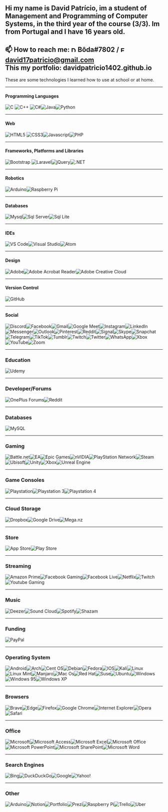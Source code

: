 Hi my name is David Patrício, im a student of Management and Programming of Computer Systems, in the third year of the course (3/3).
Im from Portugal and I have 16 years old.
---
📫 How to reach me: <img alt="Discord" width="16" height="16" src="https://logodownload.org/wp-content/uploads/2017/11/discord-logo-7-1.png"/> Bôda#7802 / <img alt="Email" width="16" height="16" src="https://cdn-icons-png.flaticon.com/512/281/281769.png"/> david17patricio@gmail.com
<br>
This my portfolio: davidpatricio1402.github.io
---
These are some technologies I learned how to use at school or at home.

---

#### Programming Languages
<img alt="C" src="https://img.shields.io/badge/C-00599C?style=for-the-badge&logo=c&logoColor=white"/> <img alt="C++" src="https://img.shields.io/badge/C%2B%2B-00599C?style=for-the-badge&logo=c%2B%2B&logoColor=white"/> <img alt="C#" src="https://img.shields.io/badge/C%23-239120?style=for-the-badge&logo=c-sharp&logoColor=white"/><img alt="Java" src="https://img.shields.io/badge/Java-ED8B00?style=for-the-badge&logo=java&logoColor=white"/><img alt="Python" src="https://img.shields.io/badge/Python-3776AB?style=for-the-badge&logo=python&logoColor=white"/>

---

#### Web
<img alt="HTML5" src="https://img.shields.io/badge/HTML5-E34F26?style=for-the-badge&logo=html5&logoColor=white"/> <img alt="CSS3" src="https://img.shields.io/badge/CSS3-1572B6?style=for-the-badge&logo=css3&logoColor=white"/><img alt="Javascript" src="https://img.shields.io/badge/JavaScript-F7DF1E?style=for-the-badge&logo=javascript&logoColor=black"/><img alt="PHP" src="https://img.shields.io/badge/PHP-777BB4?style=for-the-badge&logo=php&logoColor=white"/>        

---

#### Frameworks, Platforms and Libraries
<img alt="Bootstrap" src="https://img.shields.io/badge/Bootstrap-563D7C?style=for-the-badge&logo=bootstrap&logoColor=white"/> <img alt="Laravel" src="https://img.shields.io/badge/Laravel-FF2D20?style=for-the-badge&logo=laravel&logoColor=white"/><img alt="jQuery" src="https://img.shields.io/badge/jQuery-FAA523?style=for-the-badge&logo=jquery&logoColor=white"/><img alt=".NET" src="https://img.shields.io/badge/.NET-5C2D91?style=for-the-badge&logo=.net&logoColor=white"/>

---

#### Robotics
<img alt="Arduino" src="https://img.shields.io/badge/Arduino-00979C?style=for-the-badge&logo=arduino&logoColor=white"/><img alt="Raspberry Pi" src="https://img.shields.io/badge/-RaspberryPi-C51A4A?style=for-the-badge&logo=Raspberry-Pi"/>

---

#### Databases
<img alt="Mysql" src="https://img.shields.io/badge/MySQL-00758F?style=for-the-badge&logo=mysql&logoColor=white"/><img alt="Sql Server" src="https://img.shields.io/badge/Microsoft_SQL_Server-CC2927?style=for-the-badge&logo=microsoft-sql-server&logoColor=white"/><img alt="Sql Lite" src="https://img.shields.io/badge/SQLite-07405E?style=for-the-badge&logo=sqlite&logoColor=white"/>

---

#### IDEs
<img alt="VS Code" src="https://img.shields.io/badge/Visual%20Studio%20Code-0078d7.svg?style=for-the-badge&logo=visual-studio-code&logoColor=white"/><img alt="Visual Studio" src="https://img.shields.io/badge/Visual%20Studio-5C2D91.svg?style=for-the-badge&logo=visual-studio&logoColor=white"/><img alt="Atom" src="https://img.shields.io/badge/Atom-%2366595C.svg?style=for-the-badge&logo=atom&logoColor=white"/>

---

#### Design
<img alt="Adobe" src="https://img.shields.io/badge/adobe-%23FF0000.svg?style=for-the-badge&logo=adobe&logoColor=white"/><img alt="Adobe Acrobat Reader" src="https://img.shields.io/badge/Adobe%20Acrobat%20Reader-EC1C24.svg?style=for-the-badge&logo=Adobe%20Acrobat%20Reader&logoColor=white"/><img alt="Adobe Creative Cloud" src="https://img.shields.io/badge/Adobe%20Creative%20Cloud-DA1F26.svg?style=for-the-badge&logo=Adobe%20Creative%20Cloud&logoColor=white"/>

---

#### Version Control
<img alt="GitHub" src="https://img.shields.io/badge/github-%23121011.svg?style=for-the-badge&logo=github&logoColor=white"/>

---

#### Social
<img alt="Discord" src="https://img.shields.io/badge/%3CServer%3E-%237289DA.svg?style=for-the-badge&logo=discord&logoColor=white"/><img alt="Facebook" src="https://img.shields.io/badge/Facebook-%231877F2.svg?style=for-the-badge&logo=Facebook&logoColor=white"/><img alt="Gmail" src="https://img.shields.io/badge/Gmail-D14836?style=for-the-badge&logo=gmail&logoColor=white"/><img alt="Google Meet" src="https://img.shields.io/badge/Google%20Meet-00897B?style=for-the-badge&logo=google-meet&logoColor=white"/><img alt="Instagram" src="https://img.shields.io/badge/<handle>-%23E4405F.svg?style=for-the-badge&logo=Instagram&logoColor=white"/><img alt="LinkedIn" src="https://img.shields.io/badge/linkedin-%230077B5.svg?style=for-the-badge&logo=linkedin&logoColor=white"/><img alt="Messenger" src="https://img.shields.io/badge/Messenger-00B2FF?style=for-the-badge&logo=messenger&logoColor=white"/><img alt="Outlook" src="https://img.shields.io/badge/Microsoft_Outlook-0078D4?style=for-the-badge&logo=microsoft-outlook&logoColor=white"/><img alt="Pinterest" src="https://img.shields.io/badge/<handle>-%23E60023.svg?style=for-the-badge&logo=Pinterest&logoColor=white"/><img alt="Reddit" src="https://img.shields.io/badge/Reddit-FF4500?style=for-the-badge&logo=reddit&logoColor=white"/><img alt="Signal" src="https://img.shields.io/badge/Signal-%23039BE5.svg?style=for-the-badge&logo=Signal&logoColor=white"/><img alt="Skype" src="https://img.shields.io/badge/<handle>-%2300AFF0.svg?style=for-the-badge&logo=Skype&logoColor=white"/><img alt="Snapchat" src="https://img.shields.io/badge/<handle>-%23FFFC00.svg?style=for-the-badge&logo=Snapchat&logoColor=white"/><img alt="Telegram" src="https://img.shields.io/badge/Telegram-2CA5E0?style=for-the-badge&logo=telegram&logoColor=white"/><img alt="TikTok" src="https://img.shields.io/badge/<handle>-%23000000.svg?style=for-the-badge&logo=TikTok&logoColor=white"/><img alt="Tumblr" src="https://img.shields.io/badge/<handle>-%2336465D.svg?style=for-the-badge&logo=Tumblr&logoColor=white"/><img alt="Twitch" src="https://img.shields.io/badge/<handle>-%239146FF.svg?style=for-the-badge&logo=Twitch&logoColor=white"/><img alt="Twitter" src="https://img.shields.io/badge/<handle>-%231DA1F2.svg?style=for-the-badge&logo=Twitter&logoColor=white"/><img alt="WhatsApp" src="https://img.shields.io/badge/WhatsApp-25D366?style=for-the-badge&logo=whatsapp&logoColor=white"/><img alt="Xbox" src="https://img.shields.io/badge/<handle>-%23107C10.svg?style=for-the-badge&logo=Xbox&logoColor=white"/><img alt="YouTube" src="https://img.shields.io/badge/<handle>-%23FF0000.svg?style=for-the-badge&logo=YouTube&logoColor=white"/><img alt="Zoom" src="https://img.shields.io/badge/Zoom-2D8CFF?style=for-the-badge&logo=zoom&logoColor=white"/>

---

### Education
<img alt="Udemy" src="https://img.shields.io/badge/Udemy-A435F0?style=for-the-badge&logo=Udemy&logoColor=white"/>

---

### Developer/Forums
<img alt="OnePlus Forums" src="https://img.shields.io/badge/OnePlusForums-%23EB0028.svg?style=for-the-badge&logo=OnePlus&logoColor=white"/><img alt="Reddit" src="https://img.shields.io/badge/Reddit-%23FF4500.svg?style=for-the-badge&logo=Reddit&logoColor=white"/>

---

### Databases
<img alt="MySQL" src="https://img.shields.io/badge/mysql-%2300000f.svg?style=for-the-badge&logo=mysql&logoColor=white"/>

---

### Gaming
<img alt="Battle.net" src="https://img.shields.io/badge/battle.net-%2300AEFF.svg?style=for-the-badge&logo=battle.net&logoColor=white"/><img alt="EA" src="https://img.shields.io/badge/ea-%23000000.svg?style=for-the-badge&logo=ea&logoColor=white"/><img alt="Epic Games" src="https://img.shields.io/badge/epicgames-%23313131.svg?style=for-the-badge&logo=epicgames&logoColor=white"/><img alt="nVIDIA " src="https://img.shields.io/badge/nVIDIA-%2376B900.svg?style=for-the-badge&logo=nVIDIA&logoColor=white"/><img alt="PlayStation Network" src="https://img.shields.io/badge/PSN-%230070D1.svg?style=for-the-badge&logo=Playstation&logoColor=white"/><img alt="Steam" src="https://img.shields.io/badge/steam-%23000000.svg?style=for-the-badge&logo=steam&logoColor=white"/><img alt="Ubisoft" src="https://img.shields.io/badge/Ubisoft-%23F5F5F5.svg?style=for-the-badge&logo=Ubisoft&logoColor=black"/><img alt="Unity" src="https://img.shields.io/badge/unity-%23000000.svg?style=for-the-badge&logo=unity&logoColor=white"/><img alt="Xbox" src="https://img.shields.io/badge/xbox-%23107C10.svg?style=for-the-badge&logo=xbox&logoColor=white"/><img alt="Unreal Engine" src="https://img.shields.io/badge/unrealengine-%23313131.svg?style=for-the-badge&logo=unrealengine&logoColor=white"/>

---

### Game Consoles
<img alt="Playstation" src="https://img.shields.io/badge/Playstation-003791?style=for-the-badge&logo=playstation&logoColor=white"/><img alt="Playstation 3" src="https://img.shields.io/badge/Playstation%203-003791?style=for-the-badge&logo=playstation-3&logoColor=white"/><img alt="Playstation 4" src="https://img.shields.io/badge/Playstation%204-003791?style=for-the-badge&logo=playstation-4&logoColor=white"/>

---

### Cloud Storage
<img alt="Dropbox" src="https://img.shields.io/badge/Dropbox-%233B4D98.svg?style=for-the-badge&logo=Dropbox&logoColor=white"/><img alt="Google Drive" src="https://img.shields.io/badge/Google%20Drive-4285F4?style=for-the-badge&logo=googledrive&logoColor=white"/><img alt="Mega.nz	" src="https://img.shields.io/badge/Mega-%23D90007.svg?style=for-the-badge&logo=Mega&logoColor=white"/>

---

### Store
<img alt="App Store	" src="https://img.shields.io/badge/App_Store-0D96F6?style=for-the-badge&logo=app-store&logoColor=white"/><img alt="Play Store" src="https://img.shields.io/badge/Google_Play-414141?style=for-the-badge&logo=google-play&logoColor=white"/>

---

### Streaming
<img alt="Amazon Prime" src="https://img.shields.io/badge/Amazon%20Prime-0F79AF?style=for-the-badge&logo=amazonprime&logoColor=white"/><img alt="Facebook Gaming" src="https://img.shields.io/badge/Facebook%20Gaming-015BE5?style=for-the-badge&logo=facebookgaming&logoColor=white"/><img alt="Facebook Live" src="https://img.shields.io/badge/Facebook%20Live-ED4242?style=for-the-badge&logo=Facebook%20Live&logoColor=white"/><img alt="Netflix" src="https://img.shields.io/badge/Netflix-E50914?style=for-the-badge&logo=netflix&logoColor=white"/><img alt="Twitch" src="https://img.shields.io/badge/Twitch-9347FF?style=for-the-badge&logo=twitch&logoColor=white"/><img alt="Youtube Gaming" src="https://img.shields.io/badge/Youtube%20Gaming-FF0000?style=for-the-badge&logo=Youtubegaming&logoColor=white"/>

---

### Music
<img alt="Deezer" src="https://img.shields.io/badge/Deezer-FEAA2D?style=for-the-badge&logo=deezer&logoColor=white"/><img alt="Sound Cloud" src="https://img.shields.io/badge/sound%20cloud-FF5500?style=for-the-badge&logo=soundcloud&logoColor=white"/><img alt="Spotify" src="https://img.shields.io/badge/Spotify-1ED760?style=for-the-badge&logo=spotify&logoColor=white"/><img alt="Shazam" src="https://img.shields.io/badge/shazam-1476FE?style=for-the-badge&logo=shazam&logoColor=white"/>

---

### Funding
<img alt="PayPal" src="https://img.shields.io/badge/PayPal-00457C?style=for-the-badge&logo=paypal&logoColor=white"/>

---

### Operating System
<img alt="Android" src="https://img.shields.io/badge/Android-3DDC84?style=for-the-badge&logo=android&logoColor=white"/><img alt="Arch" src="https://img.shields.io/badge/Arch%20Linux-1793D1?logo=arch-linux&logoColor=fff&style=for-the-badge"/><img alt="Cent OS	" src="https://img.shields.io/badge/cent%20os-002260?style=for-the-badge&logo=centos&logoColor=F0F0F0"/><img alt="Debian" src="https://img.shields.io/badge/Debian-D70A53?style=for-the-badge&logo=debian&logoColor=white"/><img alt="Fedora" src="https://img.shields.io/badge/Fedora-294172?style=for-the-badge&logo=fedora&logoColor=white"/><img alt="IOS" src="https://img.shields.io/badge/iOS-000000?style=for-the-badge&logo=ios&logoColor=white"/><img alt="Kali" src="https://img.shields.io/badge/Kali-268BEE?style=for-the-badge&logo=kalilinux&logoColor=white"/><img alt="Linux" src="https://img.shields.io/badge/Linux-FCC624?style=for-the-badge&logo=linux&logoColor=black"/><img alt="Linux Mint" src="https://img.shields.io/badge/Linux%20Mint-87CF3E?style=for-the-badge&logo=Linux%20Mint&logoColor=white"/><img alt="Manjaro" src="https://img.shields.io/badge/Manjaro-35BF5C?style=for-the-badge&logo=Manjaro&logoColor=white"/><img alt="Mac Os" src="https://img.shields.io/badge/mac%20os-000000?style=for-the-badge&logo=macos&logoColor=F0F0F0"/><img alt="Red Hat" src="https://img.shields.io/badge/Red%20Hat-EE0000?style=for-the-badge&logo=redhat&logoColor=white"/><img alt="Suse" src="https://img.shields.io/badge/SUSE-0C322C?style=for-the-badge&logo=SUSE&logoColor=white"/><img alt="Ubuntu" src="https://img.shields.io/badge/Ubuntu-E95420?style=for-the-badge&logo=ubuntu&logoColor=white"/><img alt="Windows" src="https://img.shields.io/badge/Windows-0078D6?style=for-the-badge&logo=windows&logoColor=white"><img alt="Windows 95" src="https://img.shields.io/badge/Windows%2095-008484?style=for-the-badge&logo=windows95&logoColor=white"/><img alt="Windows XP" src="https://img.shields.io/badge/Windows%20xp-003399?style=for-the-badge&logo=windowsxp&logoColor=white"/>

---

### Browsers
<img alt="Brave" src="https://img.shields.io/badge/Brave-FB542B?style=for-the-badge&logo=Brave&logoColor=white"/><img alt="Edge" src="https://img.shields.io/badge/Edge-0078D7?style=for-the-badge&logo=Microsoft-edge&logoColor=white"/><img alt="Firefox" src="https://img.shields.io/badge/Firefox-FF7139?style=for-the-badge&logo=Firefox-Browser&logoColor=white"/><img alt="Google Chrome" src="https://img.shields.io/badge/Google%20Chrome-4285F4?style=for-the-badge&logo=GoogleChrome&logoColor=white"/><img alt="Internet Explorer" src="https://img.shields.io/badge/Internet%20Explorer-0076D6?style=for-the-badge&logo=Internet%20Explorer&logoColor=white"/><img alt="Opera" src="https://img.shields.io/badge/Opera-FF1B2D?style=for-the-badge&logo=Opera&logoColor=white"/><img alt="Safari" src="https://img.shields.io/badge/Safari-000000?style=for-the-badge&logo=Safari&logoColor=white"/>

---

### Office
<img alt="Microsoft" src="https://img.shields.io/badge/Microsoft-0078D4?style=for-the-badge&logo=microsoft&logoColor=white"/><img alt="Microsoft Access" src="https://img.shields.io/badge/Microsoft_Access-A4373A?style=for-the-badge&logo=microsoft-access&logoColor=white"/><img alt="Microsoft Excel" src="https://img.shields.io/badge/Microsoft_Excel-217346?style=for-the-badge&logo=microsoft-excel&logoColor=white"/><img alt="Microsoft Office" src="https://img.shields.io/badge/Microsoft_Office-D83B01?style=for-the-badge&logo=microsoft-office&logoColor=white"/><img alt="Microsoft PowerPoint" src="https://img.shields.io/badge/Microsoft_PowerPoint-B7472A?style=for-the-badge&logo=microsoft-powerpoint&logoColor=white"/><img alt="Microsoft SharePoint" src="https://img.shields.io/badge/Microsoft_SharePoint-0078D4?style=for-the-badge&logo=microsoft-sharepoint&logoColor=white"/><img alt="Microsoft Word" src="https://img.shields.io/badge/Microsoft_Word-2B579A?style=for-the-badge&logo=microsoft-word&logoColor=white"/>

---

### Search Engines
<img alt="Bing" src="https://img.shields.io/badge/Microsoft%20Bing-258FFA?style=for-the-badge&logo=Microsoft%20Bing&logoColor=white"/><img alt="DuckDuckGo" src="https://img.shields.io/badge/DuckDuckGo-DE5833?style=for-the-badge&logo=DuckDuckGo&logoColor=white"/><img alt="Google" src="https://img.shields.io/badge/google-4285F4?style=for-the-badge&logo=google&logoColor=white"/><img alt="Yahoo!" src="https://img.shields.io/badge/Yahoo!-6001D2?style=for-the-badge&logo=Yahoo!&logoColor=white"/>

---

### Other
<img alt="Arduino" src="https://img.shields.io/badge/-Arduino-00979D?style=for-the-badge&logo=Arduino&logoColor=white"/><img alt="Notion" src="https://img.shields.io/badge/Notion-%23000000.svg?style=for-the-badge&logo=notion&logoColor=white"/><img alt="Portfolio" src="https://img.shields.io/badge/Portfolio-%23000000.svg?style=for-the-badge&logo=firefox&logoColor=#FF7139"/><img alt="Prezi" src="https://img.shields.io/badge/Prezi-%23000000.svg?style=for-the-badge&logo=Prezi&logoColor=white"/><img alt="Raspberry Pi" src="https://img.shields.io/badge/-RaspberryPi-C51A4A?style=for-the-badge&logo=Raspberry-Pi"/><img alt="Trello" src="https://img.shields.io/badge/Trello-%23026AA7.svg?style=for-the-badge&logo=Trello&logoColor=white"/><img alt="Uber" src="https://img.shields.io/badge/Uber-%23000000.svg?style=for-the-badge&logo=Uber&logoColor=white"/>
